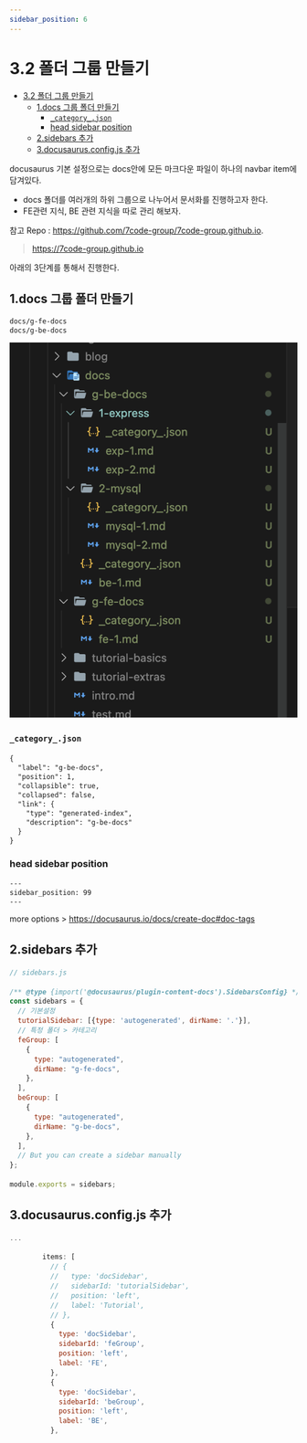 ```yaml
---
sidebar_position: 6
---
```



# 3.2 폴더 그룹 만들기  


- [3.2 폴더 그룹 만들기](#32-폴더-그룹-만들기)
  - [1.docs 그룹 폴더 만들기](#1docs-그룹-폴더-만들기)
    - [`_category_.json`](#_category_json)
    - [head sidebar position](#head-sidebar-position)
  - [2.sidebars 추가](#2sidebars-추가)
  - [3.docusaurus.config.js 추가](#3docusaurusconfigjs-추가)


docusaurus 기본 설정으로는 docs안에 모든 마크다운 파일이 하나의 navbar item에 담겨있다.   
- docs 폴더를 여러개의 하위 그룹으로 나누어서 문서화를 진행하고자 한다.   
- FE관련 지식, BE 관련 지식을 따로 관리 해보자.  

참고 Repo : https://github.com/7code-group/7code-group.github.io. 
> https://7code-group.github.io  

아래의 3단계를 통해서 진행한다.  

## 1.docs 그룹 폴더 만들기


```
docs/g-fe-docs
docs/g-be-docs
```
![Alt text](image-7.png)


### `_category_.json`

```
{
  "label": "g-be-docs",
  "position": 1,
  "collapsible": true,
  "collapsed": false,
  "link": {
    "type": "generated-index",
    "description": "g-be-docs"
  }
}

```

### head sidebar position

```
---
sidebar_position: 99
---

```

more options > https://docusaurus.io/docs/create-doc#doc-tags


## 2.sidebars 추가 

```js
// sidebars.js

/** @type {import('@docusaurus/plugin-content-docs').SidebarsConfig} */
const sidebars = {
  // 기본설정
  tutorialSidebar: [{type: 'autogenerated', dirName: '.'}],
  // 특정 폴더 > 카테고리 
  feGroup: [
    {
      type: "autogenerated",
      dirName: "g-fe-docs",
    },
  ],
  beGroup: [
    {
      type: "autogenerated",
      dirName: "g-be-docs",
    },
  ],
  // But you can create a sidebar manually
};

module.exports = sidebars;

```

## 3.docusaurus.config.js 추가

```js
...

        items: [
          // {
          //   type: 'docSidebar',
          //   sidebarId: 'tutorialSidebar',
          //   position: 'left',
          //   label: 'Tutorial',
          // },
          {
            type: 'docSidebar',
            sidebarId: 'feGroup',
            position: 'left',
            label: 'FE',
          },
          {
            type: 'docSidebar',
            sidebarId: 'beGroup',
            position: 'left',
            label: 'BE',
          },
```
